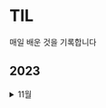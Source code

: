 # TIL
매일 배운 것을 기록합니다
## 2023
<details>
  <summary>11월</summary>
  <summary>1129</summary>
  - 다양한 사례로 익히는 SQL 데이터분석 5개 강의 듣고 복습
  <img src="https://github.com/malchalog/TIL/assets/141055063/8e190268-62a9-49e9-b0ba-bcd398ced6ce"  width="700" height="370">
  <summary>1201</summary>
  - 와인 추천시스템 구현
</details>

